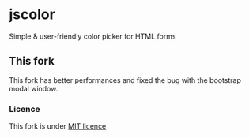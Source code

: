jscolor
=======

Simple & user-friendly color picker for HTML forms


This fork
---------

This fork has better performances and fixed the bug with the bootstrap modal window.


### Licence

This fork is under [MIT licence](http://choosealicense.com/licenses/mit/)

